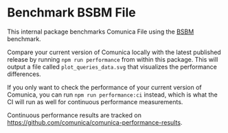 # Benchmark BSBM File

This internal package benchmarks Comunica File using the [BSBM](http://wbsg.informatik.uni-mannheim.de/bizer/berlinsparqlbenchmark/) benchmark.

Compare your current version of Comunica locally with the latest published release by running `npm run performance` from within this package.
This will output a file called `plot_queries_data.svg` that visualizes the performance differences.

If you only want to check the performance of your current version of Comunica,
you can run `npm run performance:ci` instead,
which is what the CI will run as well for continuous performance measurements.

Continuous performance results are tracked on https://github.com/comunica/comunica-performance-results.
